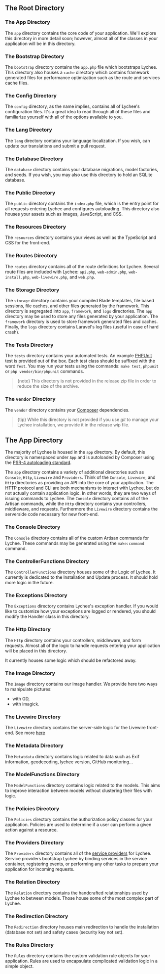 <!-- ## Introduction
For this reason, we choose to place Eloquent models in the app directory by default, and allow the developer to place them somewhere else if they choose. -->

## The Root Directory

### The App Directory
The `app` directory contains the core code of your application. We'll explore this directory in more detail soon; however, almost all of the classes in your application will be in this directory.


### The Bootstrap Directory
The `bootstrap` directory contains the `app.php` file which bootstraps Lychee. This directory also houses a `cache` directory which contains framework generated files for performance optimization such as the route and services cache files.


### The Config Directory
The `config` directory, as the name implies, contains all of Lychee's configuration files. It's a great idea to read through all of these files and familiarize yourself with all of the options available to you.

### The Lang Directory
The `lang` directory contains your language localization. If you wish, can update our translations and submit a pull request.

### The Database Directory
The `database` directory contains your database migrations, model factories, and seeds. If you wish, you may also use this directory to hold an SQLite database.


### The Public Directory
The `public` directory contains the `index.php` file, which is the entry point for all requests entering Lychee and configures autoloading.
This directory also houses your assets such as images, JavaScript, and CSS.


### The Resources Directory
The `resources` directory contains your views as well as the TypeScript and CSS for the front-end.

### The Routes Directory
The `routes` directory contains all of the route definitions for Lychee. Several route files are included with Lychee:
`api.php`, `web-admin.php`, `web-install.php`, `web-livewire.php`, and `web.php`.

### The Storage Directory
The `storage` directory contains your compiled Blade templates, file based sessions, file caches, and other files generated by the framework. This directory is segregated into `app`, `framework`, and `logs` directories. The `app` directory may be used to store any files generated by your application. The `framework` directory is used to store framework generated files and caches. Finally, the `logs` directory contains Laravel's log files (useful in case of hard crash).

<!-- The `storage/app/public` directory may be used to store user-generated files, such as profile avatars, that should be publicly accessible. You should create a symbolic link at `public/storage` which points to this directory. You may create the link using the `php artisan storage:link` command. -->


### The Tests Directory
The `tests` directory contains your automated tests. An example [PHPUnit][1] test is provided out of the box. Each test class should be suffixed with the word `Test`. You may run your tests using the commands: `make test`, `phpunit` or `php vendor/bin/phpunit` commands.

> {note} This directory is not provided in the release zip file in order to reduce the size of the archive.


### The `vendor` Directory
The `vendor` directory contains your [Composer][2] dependencies.

> {tip} While this directory is not provided if you use *git* to manage your Lychee installation, we provide it in the release wip file.

## The App Directory
The majority of Lychee is housed in the `app` directory. By default, this directory is namespaced under `App` and is autoloaded by Composer using the [PSR-4 autoloading standard][3].

The `app` directory contains a variety of additional directories such as `Console`, `Http`, `Livewire` and `Providers`. Think of the `Console`, `Livewire`, and `Http` directories as providing an API into the core of your application. The HTTP protocol and CLI are both mechanisms to interact with Lychee, but do not actually contain application logic. In other words, they are two ways of issuing commands to Lychee. The `Console` directory contains all of the Artisan commands, while the `Http` directory contains your controllers, middleware, and requests. Furthermore the `Livewire` directory contains the serverside code necessary for new front-end.

### The Console Directory
The `Console` directory contains all of the custom Artisan commands for Lychee. These commands may be generated using the `make:command` command.
<!-- This directory also houses your console kernel, which is where your custom Artisan commands are registered and your scheduled tasks are defined. -->

### The ControllerFunctions Directory
The `ControllerFunctions` directory houses some of the Logic of Lychee. It currently is dedicated to the Installation and Update process. It should hold more logic in the future.

<!-- ### The Events Directory
This directory does not exist by default, but will be created for you by the event:generate and make:event Artisan commands. The Events directory houses event classes. Events may be used to alert other parts of your application that a given action has occurred, providing a great deal of flexibility and decoupling. -->


### The Exceptions Directory
The `Exceptions` directory contains Lychee's exception handler. If you would like to customize how your exceptions are logged or rendered, you should modify the Handler class in this directory.


### The Http Directory
The `Http` directory contains your controllers, middleware, and form requests. Almost all of the logic to handle requests entering your application will be placed in this directory.

It currently houses some logic which should be refactored away.

### The Image Directory
The `Image` directory contains our image handler. We provide here two ways to manipulate pictures:

- with GD,
- with imagick.

### The Livewire Directory
The `Livewire` directory contains the server-side logic for the Livewire front-end. See more [here](livewire.html)

### The Metadata Directory
The `Metatdata` directory contains logic related to data such as Exif information, geodecoding, lychee version, GitHub monitoring...

### The ModelFunctions Directory
The `ModelFunctions` directory contains logic related to the models. This aims to improve interaction between models without clustering their files with logic.

<!-- The Jobs Directory
This directory does not exist by default, but will be created for you if you execute the make:job Artisan command. The Jobs directory houses the queueable jobs for your application. Jobs may be queued by your application or run synchronously within the current request lifecycle. Jobs that run synchronously during the current request are sometimes referred to as "commands" since they are an implementation of the command pattern. -->


<!-- The Listeners Directory
This directory does not exist by default, but will be created for you if you execute the event:generate or make:listener Artisan commands. The Listeners directory contains the classes that handle your events. Event listeners receive an event instance and perform logic in response to the event being fired. For example, a UserRegistered event might be handled by a SendWelcomeEmail listener. -->


<!-- The Mail Directory
This directory does not exist by default, but will be created for you if you execute the make:mail Artisan command. The Mail directory contains all of your classes that represent emails sent by your application. Mail objects allow you to encapsulate all of the logic of building an email in a single, simple class that may be sent using the Mail::send method. -->


<!-- The Notifications Directory
This directory does not exist by default, but will be created for you if you execute the make:notification Artisan command. The Notifications directory contains all of the "transactional" notifications that are sent by your application, such as simple notifications about events that happen within your application. Laravel's notification features abstracts sending notifications over a variety of drivers such as email, Slack, SMS, or stored in a database. -->


### The Policies Directory
The `Policies` directory contains the authorization policy classes for your application. Policies are used to determine if a user can perform a given action against a resource.

### The Providers Directory
The `Providers` directory contains all of the [service providers][4] for Lychee. Service providers bootstrap Lychee by binding services in the service container, registering events, or performing any other tasks to prepare your application for incoming requests.

### The Relation Directory
The `Relation` directory contains the handcrafted relationships used by Lychee to between models. Those house some of the most complex part of Lychee.

### The Redirection Directory
The `Redirection` directory houses main redirection to handle the installation (database not set) and safety cases (security key not set).

### The Rules Directory
The `Rules` directory contains the custom validation rule objects for your application. Rules are used to encapsulate complicated validation logic in a simple object.

[1]: https://phpunit.de/
[2]: https://getcomposer.org/
[3]: https://www.php-fig.org/psr/psr-4/
[4]: https://laravel.com/docs/7.x/providers
